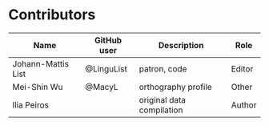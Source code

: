 # Contributors

Name | GitHub user | Description | Role
 --- | --- | --- | ---
Johann-Mattis List | @LinguList | patron, code | Editor
Mei-Shin Wu | @MacyL | orthography profile | Other
Ilia Peiros | | original data compilation | Author
